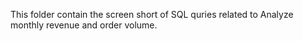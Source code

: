 This folder contain the screen short of SQL quries related to  Analyze monthly revenue and order volume.
